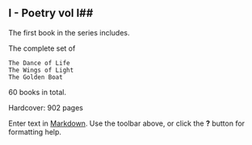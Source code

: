 ## I - Poetry vol I##

The first book in the series includes.

The complete set of

    The Dance of Life
    The Wings of Light
    The Golden Boat

60 books in total.

Hardcover: 902 pages

Enter text in [Markdown](http://daringfireball.net/projects/markdown/). Use the toolbar above, or click the **?** button for formatting help.

